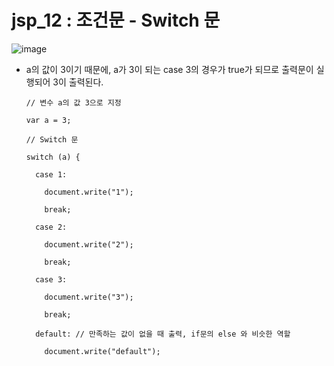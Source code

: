 # jsp_12 : 조건문 - Switch 문

![image](https://user-images.githubusercontent.com/37132897/158112510-14004a21-ac4a-4247-b129-7bc2cddf6e53.png)
- a의 값이 3이기 때문에, a가 3이 되는 case 3의 경우가 true가 되므로 출력문이 실행되어 3이 출력된다.

      // 변수 a의 값 3으로 지정
      
      var a = 3;
      
      // Switch 문
      
      switch (a) {
      
        case 1:
        
          document.write("1");
          
          break;
          
        case 2:
        
          document.write("2");
          
          break;
          
        case 3:
        
          document.write("3");
          
          break;
          
        default: // 만족하는 값이 없을 때 출력, if문의 else 와 비슷한 역할
        
          document.write("default");
          
